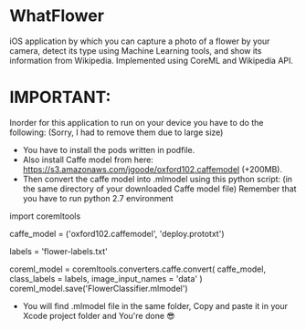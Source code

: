 # WhatFlower
iOS application by which you can capture a photo of a flower by your camera, detect its type using Machine Learning tools, and show its information from Wikipedia. Implemented using CoreML and Wikipedia API.

 # IMPORTANT:
 
Inorder for this application to run on your device you have to do the following: (Sorry, I had to remove them due to large size)
 
- You have to install the pods written in podfile.
- Also install Caffe model from here: https://s3.amazonaws.com/jgoode/oxford102.caffemodel (+200MB).
- Then convert the caffe model into .mlmodel using this python script: (in the same directory of your downloaded Caffe model file)
  Remember that you have to run python 2.7 environment 

import coremltools

caffe_model = ('oxford102.caffemodel', 'deploy.prototxt')

labels = 'flower-labels.txt'

coreml_model = coremltools.converters.caffe.convert(
		caffe_model,
		class_labels = labels,
		image_input_names = 'data'
	)
coreml_model.save('FlowerClassifier.mlmodel')

- You will find .mlmodel file in the same folder, Copy and paste it in your Xcode project folder and You're done 😎
